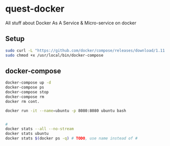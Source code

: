 # quest-docker
All stuff about Docker As A Service &amp; Micro-service on docker


## Setup

```bash
sudo curl -L "https://github.com/docker/compose/releases/download/1.11.2/docker-compose-$(uname -s)-$(uname -m)" -o /usr/local/bin/docker-compose
sudo chmod +x /usr/local/bin/docker-compose

```

## docker-compose
```bash
docker-compose up -d
docker-compose ps
docker-compose stop
docker-compose rm
docker rm cont.
```

```bash
docker run -it --name=ubuntu -p 8080:8080 ubuntu bash


# 
docker stats --all --no-stream
docker stats ubuntu
docker stats $(docker ps -q) # TODO, use name instead of #
```
